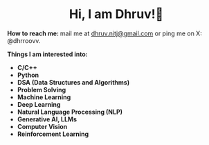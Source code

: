 <h1 align="center">Hi, I am Dhruv!👋</h1>
<p align="left"><b>How to reach me: </b>mail me at <a href="mailto:dhruv.nitj@gmail.com">dhruv.nitj@gmail.com</a> or ping me on X: @dhrroovv.</p>

<p align="left"><b>Things I am interested into:</b></p>
<ul>
  <li><b>C/C++</b></li>
  <li><b>Python</b></li>
  <li><b>DSA (Data Structures and Algorithms)</b></li>
  <li><b>Problem Solving</b></li>
  <li><b>Machine Learning</b></li>
  <li><b>Deep Learning</b></li>
  <li><b>Natural Language Processing (NLP)</b></li>
  <li><b>Generative AI, LLMs</b></li>
  <li><b>Computer Vision</b></li>
  <li><b>Reinforcement Learning</b></li>
</ul>

